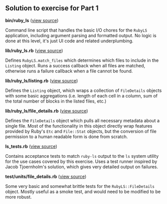## Solution to exercise for Part 1

**bin/ruby_ls** ([view source][bin-ruby-ls]) 

Command line script that handles the basic I/O chores for the
`RubyLS` application, including argument parsing and formatted output. No logic
is done at this level, it's just UI code and related underplumbing.

**lib/ruby_ls.rb** ([view source][lib-ruby-ls]) 

Defines `RubyLS.match_files` which determines which files to include in the
`Listing` object. Runs a success callback when all files are matched, 
otherwise runs a failure callback when a file cannot be found.

**lib/ruby_ls/listing.rb** ([view source][listing]) 

Defines the `Listing` object, which wraps a collection of `FileDetails` objects
with some basic aggregations (i.e. length of each cell in a column, 
sum of the total number of blocks in the listed files, etc.)

**lib/ruby_ls/file_details.rb**  ([view source][file-details]) 

Defines the `FileDetails` object which pulls all necessary metadata about a
single file. Most of the functionality in this object directly wrap features
provided by Ruby's `Etc` and `File::Stat` objects, but the conversion of 
file permission to a human readable form is done from scratch.

**ls_tests.rb** ([view source][ls-tests]) 

Contains acceptance tests to match `ruby-ls` output to the `ls`
system utility for the use cases covered by this exercise. Uses a test runner
inspired by Jacob Tjoernholm's solution, which gives very detailed output 
on failures.

**test/units/file_details.rb**  ([view source][file-details-test]) 

Some very basic and somewhat brittle tests for
the `RubyLS::FileDetails` object. Mostly useful as a smoke test, and would need
to be modified to be more robust.

[bin-ruby-ls]: https://github.com/elm-city-craftworks/course-001/blob/solutions/solutions/part1/bin/ruby-ls
[lib-ruby-ls]: https://github.com/elm-city-craftworks/course-001/blob/solutions/solutions/part1/lib/ruby_ls.rb
[listing]: https://github.com/elm-city-craftworks/course-001/blob/solutions/solutions/part1/lib/ruby_ls/listing.rb
[file-details]: https://github.com/elm-city-craftworks/course-001/blob/solutions/solutions/part1/lib/ruby_ls/file_details.rb
[ls-tests]: https://github.com/elm-city-craftworks/course-001/blob/solutions/solutions/part1/ls_tests.rb
[file-details-test]: https://github.com/elm-city-craftworks/course-001/blob/solutions/solutions/part1/test/units/file_details_test.r
